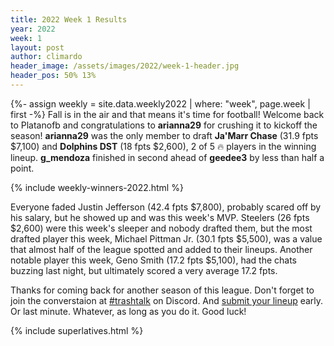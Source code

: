 ```yaml
---
title: 2022 Week 1 Results
year: 2022
week: 1
layout: post
author: climardo
header_image: /assets/images/2022/week-1-header.jpg
header_pos: 50% 13%
---
```

{%- assign weekly = site.data.weekly2022 | where: "week", page.week | first -%}
Fall is in the air and that means it's time for football! Welcome back to Platanofb and congratulations to **arianna29** for crushing it to kickoff the season! **arianna29** was the only member to draft **Ja'Marr Chase** (31.9 fpts $7,100) and  **Dolphins DST** (18 fpts $2,600), 2 of 5 🔥 players in the winning lineup. **g_mendoza** finished in second ahead of **geedee3** by less than half a point. 

{% include weekly-winners-2022.html %}

Everyone faded Justin Jefferson (42.4 fpts $7,800), probably scared off by his salary, but he showed up and was this week's MVP. Steelers (26 fpts $2,600) were this week's sleeper and nobody drafted them, but the most drafted player this week, Michael Pittman Jr. (30.1 fpts $5,500), was a value that almost half of the league spotted and added to their lineups. Another notable player this week, Geno Smith (17.2 fpts $5,100), had the chats buzzing last night, but ultimately scored a very average 17.2 fpts.

Thanks for coming back for another season of this league. Don't forget to join the converstaion at [#trashtalk](https://discord.gg/AKDJNmKmJK) on Discord. And [submit your lineup](/submit) early. Or last minute. Whatever, as long as you do it. Good luck!

{% include superlatives.html %}
